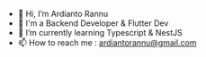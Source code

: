 - 👋 Hi, I’m Ardianto Rannu
- 👀 I'm a Backend Developer & Flutter Dev
- 🌱 I’m currently learning Typescript & NestJS
- 📫 How to reach me : ardiantorannu@gmail.com

<!---
ardirannu/ardirannu is a ✨ special ✨ repository because its `README.md` (this file) appears on your GitHub profile.
You can click the Preview link to take a look at your changes.
--->
